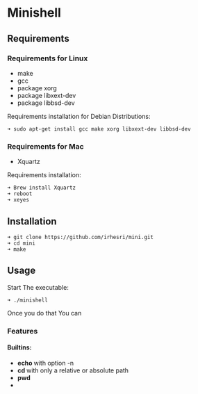 # Minishell

## Requirements
### Requirements for Linux

<ul>
  <li> make </li>
  <li> gcc </li>
  <li> package xorg </li>
  <li> package libxext-dev </li>
  <li> package libbsd-dev </li>
</ul>

Requirements installation for Debian Distributions:
```
➜ sudo apt-get install gcc make xorg libxext-dev libbsd-dev
```
### Requirements for Mac

<ul>
  <li> Xquartz </li>
</ul>

Requirements installation:
```
➜ Brew install Xquartz
➜ reboot
➜ xeyes
```

## Installation
```
➜ git clone https://github.com/irhesri/mini.git
➜ cd mini
➜ make
```

## Usage
Start The executable:
```
➜ ./minishell
```
Once you do that You can 
### Features
#### Builtins:
<ul>
  <li> <b> echo </b> with option -n </li>
    <li> <b> cd </b> with only a relative or absolute path </li>
    <li> <b> pwd </b> </li>
    <li> <b>  </b> </li>
</ul>
